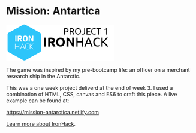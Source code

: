 # Mission: Antartica
<img src="https://github.com/svargas-dev/mission-antartica/blob/master/images/readme-project1.png?raw=true" alt="IronHack Project 1: By Sam Vargas">

The game was inspired by my pre-bootcamp life: an officer on a merchant research ship in the Antarctic.

This was a one week project deliverd at the end of week 3. I used a combination of HTML, CSS, canvas and ES6 to craft this piece. A live example can be found at: 

https://mission-antarctica.netlify.com


[Learn more about IronHack](https://www.ironhack.com/).

